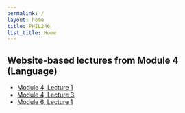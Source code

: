 ```yaml
---
permalink: /
layout: home
title: PHIL246
list_title: Home
---
```


## Website-based lectures from Module 4 (Language)
- [Module 4, Lecture 1](Mod4_1.html)
- [Module 4, Lecture 3](Mod4_3.html)
- [Module 6, Lecture 1](Mod6-1.html)

